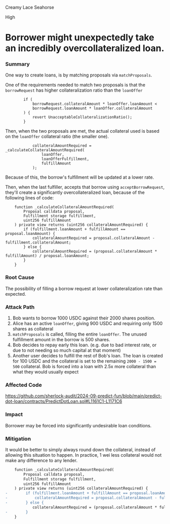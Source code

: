 Creamy Lace Seahorse

High

# Borrower might unexpectedly take an incredibly overcollateralized loan.

### Summary

One way to create loans, is by matching proposals via `matchProposals`. 

One of the requirements needed to match two proposals is that the `borrowRequest` has higher collateralization ratio than the `loanOffer`

```solidity
        if (
            borrowRequest.collateralAmount * loanOffer.loanAmount <
            borrowRequest.loanAmount * loanOffer.collateralAmount
        ) {
            revert UnacceptableCollateralizationRatio();
        }
```

Then, when the two proposals are met, the actual collateral used is based on the `loanOffer` collateral ratio (the smaller one).

```solidity
            collateralAmountRequired = _calculateCollateralAmountRequired(
                loanOffer,
                loanOfferFulfillment,
                fulfillAmount
            );
```

Because of this, the borrow's fulfillment will be updated at a lower rate.

Then, when the last fulfiller, accepts that borrow using `acceptBorrowRequest`, they'll create a significantly overcollateralized loan, because of the following lines of code:

```solidity
    function _calculateCollateralAmountRequired(
        Proposal calldata proposal,
        Fulfillment storage fulfillment,
        uint256 fulfillAmount
    ) private view returns (uint256 collateralAmountRequired) {
        if (fulfillment.loanAmount + fulfillAmount == proposal.loanAmount) {
            collateralAmountRequired = proposal.collateralAmount - fulfillment.collateralAmount;
        } else {
            collateralAmountRequired = (proposal.collateralAmount * fulfillAmount) / proposal.loanAmount;
        }
    }
```



### Root Cause

The possibility of filling a borrow request at lower collateralization rate than expected.

### Attack Path
1. Bob wants to borrow 1000 USDC against their 2000 shares position.
2. Alice has an active `loanOffer`, giving 900 USDC and requiring only 1500 shares as collateral
3. `matchProposals` is called, filling the entire `loanOffer`. The unused fulfillment amount in the borrow is 500 shares.
4.  Bob decides to repay early this loan. (e.g. due to bad interest rate, or due to not needing so much capital at that moment)
5.  Another user decides to fulfill the rest of Bob's loan. The loan is created for 100 USDC and the collateral is set to the remaining `2000 - 1500 = 500` collateral. Bob is forced into a loan with 2.5x more collateral than what they would usually expect 

### Affected Code
https://github.com/sherlock-audit/2024-09-predict-fun/blob/main/predict-dot-loan/contracts/PredictDotLoan.sol#L1161C1-L1171C6

### Impact

Borrower may be forced into significantly undesirable loan conditions.

### Mitigation
It would be better to simply always round down the collateral, instead of allowing this situation to happen. In practice, 1 wei less collateral would not make any difference to any lender.

```diff
    function _calculateCollateralAmountRequired(
        Proposal calldata proposal,
        Fulfillment storage fulfillment,
        uint256 fulfillAmount
    ) private view returns (uint256 collateralAmountRequired) {
-        if (fulfillment.loanAmount + fulfillAmount == proposal.loanAmount) {
-            collateralAmountRequired = proposal.collateralAmount - fulfillment.collateralAmount;
-        } else {
            collateralAmountRequired = (proposal.collateralAmount * fulfillAmount) / proposal.loanAmount;
-        }
    }
```
